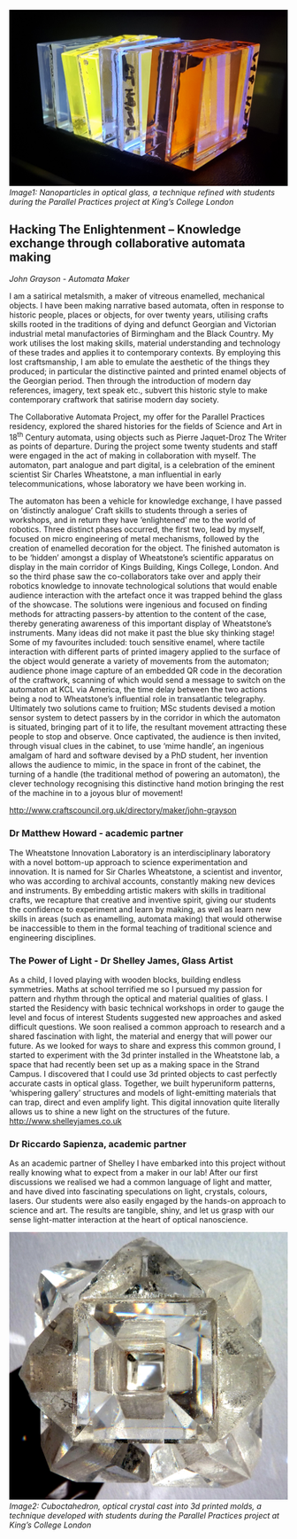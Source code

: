![Image1: Nanoparticles in optical glass, a technique refined with students during the Parallel Practices project at King’s College London](images/28a.jpg)
_Image1: Nanoparticles in optical glass, a technique refined with students during the Parallel Practices project at King’s College London_

## Hacking The Enlightenment – Knowledge exchange through collaborative automata making

_John Grayson - Automata Maker_

I am a satirical metalsmith, a maker of vitreous enamelled, mechanical objects. I have been making narrative based automata, often in response to historic people, places or objects, for over twenty years, utilising crafts skills rooted in the traditions of dying and defunct Georgian and Victorian industrial metal manufactories of Birmingham and the Black Country. My work utilises the lost making skills, material understanding and technology of these trades and applies it to contemporary contexts. By employing this lost craftsmanship, I am able to emulate the aesthetic of the things they produced; in particular the distinctive painted and printed enamel objects of the Georgian period. Then through the introduction of modern day references, imagery, text speak etc., subvert this historic style to make contemporary craftwork that satirise modern day society. 

The Collaborative Automata Project, my offer for the Parallel Practices residency, explored the shared histories for the fields of Science and Art in 18<sup>th</sup> Century automata, using objects such as Pierre Jaquet-Droz The Writer as points of departure. During the project some twenty students and staff were engaged in the act of making in collaboration with myself. The automaton, part analogue and part digital, is a celebration of the eminent scientist Sir Charles Wheatstone, a man influential in early telecommunications, whose laboratory we have been working in. 

The automaton has been a vehicle for knowledge exchange, I have passed on ‘distinctly analogue’ Craft skills to students through a series of workshops, and in return they have ‘enlightened’ me to the world of robotics. Three distinct phases occurred, the first two, lead by myself, focused on micro engineering of metal mechanisms, followed by the creation of enamelled decoration for the object. The finished automaton is to be ‘hidden’ amongst a display of Wheatstone’s scientific apparatus on display in the main corridor of Kings Building, Kings College, London. And so the third phase saw the co-collaborators take over and apply their robotics knowledge to innovate technological solutions that would enable audience interaction with the artefact once it was trapped behind the glass of the showcase. The solutions were ingenious and focused on finding methods for attracting passers-by attention to the content of the case, thereby generating awareness of this important display of Wheatstone’s instruments.  Many ideas did not make it past the blue sky thinking stage! Some of my favourites included: touch sensitive enamel, where tactile interaction with different parts of printed imagery applied to the surface of the object would generate a variety of movements from the automaton; audience phone image capture of an embedded QR code in the decoration of the craftwork, scanning of which would send a message to switch on the automaton at KCL via America, the time delay between the two actions being a nod to Wheatstone’s influential role in transatlantic telegraphy. Ultimately two solutions came to fruition; MSc students devised a motion sensor system to detect passers by in the corridor in which the automaton is situated, bringing part of it to life, the resultant movement attracting these people to stop and observe. Once captivated, the audience is then invited, through visual clues in the cabinet, to use ‘mime handle’, an ingenious amalgam of hard and software devised by a PhD student, her invention allows the audience to mimic, in the space in front of the cabinet, the turning of a handle (the traditional method of powering an automaton), the clever technology recognising this distinctive hand motion bringing the rest of the machine in to a joyous blur of movement! 

http://www.craftscouncil.org.uk/directory/maker/john-grayson 

### Dr Matthew Howard - academic partner
The Wheatstone Innovation Laboratory is an interdisciplinary laboratory with a novel bottom-up approach to science experimentation and innovation. It is named for Sir Charles Wheatstone, a scientist and inventor, who was according to archival accounts, constantly making new devices and instruments. By embedding artistic makers with skills in traditional crafts, we recapture that creative and inventive spirit, giving our students the confidence to experiment and learn by making, as well as learn new skills in areas (such as enamelling, automata making) that would otherwise be inaccessible to them in the formal teaching of traditional science and engineering disciplines.


### The Power of Light - Dr Shelley James, Glass Artist 
As a child, I loved playing with wooden blocks, building endless symmetries. Maths at school terrified me so I pursued my passion for pattern and rhythm through the optical and material qualities of glass.
I started the Residency with basic technical workshops in order to gauge the level and focus of interest Students suggested new approaches and asked difficult questions. We soon realised a common approach to research and a shared fascination with light, the material and energy that will power our future. 
As we looked for ways to share and express this common ground, I started to experiment with the 3d printer installed in the Wheatstone lab, a space that had recently been set up as a making space in the Strand Campus.
I discovered that I could use 3d printed objects to cast perfectly accurate casts in optical glass. Together, we built hyperuniform patterns, ‘whispering gallery’ structures and models of light-emitting materials that can trap, direct and even amplify light.  This digital innovation quite literally allows us to shine a new light on the structures of the future. 
http://www.shelleyjames.co.uk

### Dr Riccardo Sapienza, academic partner
As an academic partner of Shelley I have embarked into this project without really knowing what to expect from a maker in our lab! After our first discussions we realised we had a common language of light and matter, and have dived into fascinating speculations on light, crystals, colours, lasers. Our students were also easily engaged by the hands-on approach to science and art. The results are tangible, shiny, and let us grasp with our sense light-matter interaction at the heart of optical nanoscience.

![Image2: Cuboctahedron, optical crystal cast into 3d printed molds, a technique developed with students during the Parallel Practices project at King’s College London](images/28b.jpg)
_Image2: Cuboctahedron, optical crystal cast into 3d printed molds, a technique developed with students during the Parallel Practices project at King’s College London_

